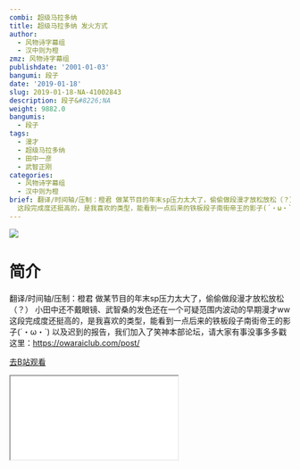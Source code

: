 ```yaml
---
combi: 超级马拉多纳
title: 超级马拉多纳 发火方式
author:
  - 风物诗字幕组
  - 汉中则为橙
zmz: 风物诗字幕组
publishdate: '2001-01-03'
bangumi: 段子
date: '2019-01-18'
slug: 2019-01-18-NA-41002843
description: 段子&#8226;NA
weight: 9882.0
bangumis:
  - 段子
tags:
  - 漫才
  - 超级马拉多纳
  - 田中一彦
  - 武智正刚
categories:
  - 风物诗字幕组
  - 汉中则为橙
brief: 翻译/时间轴/压制：橙君 做某节目的年末sp压力太大了，偷偷做段漫才放松放松（？） 小田中还不戴眼镜、武智桑的发色还在一个可疑范围内波动的早期漫才ww
  这段完成度还挺高的，是我喜欢的类型，能看到一点后来的铁板段子南街帝王的影子(´・ω・`) 以及迟到的报告，我们加入了笑神本部论坛，请大家有事没事多多戳这里：https://owaraiclub.com/post/
---
```

![](https://i.imgur.com/HXGtqhW.jpg)
# 简介  
翻译/时间轴/压制：橙君
做某节目的年末sp压力太大了，偷偷做段漫才放松放松（？）
小田中还不戴眼镜、武智桑的发色还在一个可疑范围内波动的早期漫才ww
这段完成度还挺高的，是我喜欢的类型，能看到一点后来的铁板段子南街帝王的影子(´・ω・`)
以及迟到的报告，我们加入了笑神本部论坛，请大家有事没事多多戳这里：https://owaraiclub.com/post/  

[去B站观看](https://www.bilibili.com/video/av41002843/)
<div class ="resp-container"><iframe class="testiframe" src="//player.bilibili.com/player.html?aid=41002843"", scrolling="no", allowfullscreen="true" > </iframe></div> 
